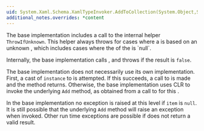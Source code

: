 ```yaml
---
uid: System.Xaml.Schema.XamlTypeInvoker.AddToCollection(System.Object,System.Object)
additional_notes.overrides: *content
---
```


<p>The base implementation includes a call to the internal helper <code>ThrowIfUnknown</code>. This helper always throws for cases where a <xref href="System.Xaml.Schema.XamlTypeInvoker"></xref> is based on an unknown <xref href="System.Xaml.XamlType"></xref>, which includes cases where the <xref href="System.Xaml.XamlType.UnderlyingType"></xref> of the <xref href="System.Xaml.XamlType"></xref> is `null`.  
  
 Internally, the base implementation calls <xref href="System.Xaml.XamlType.IsCollection"></xref>, and throws if the result is `false`.  
  
 The base implementation does not necessarily use its own <xref href="System.Xaml.Schema.XamlTypeInvoker.GetAddMethod(System.Xaml.XamlType)"></xref> implementation. First, a cast of <code>instance</code> to <xref href="System.Collections.IList"></xref> is attempted. If this succeeds, a call to <xref href="System.Collections.IList.Add(System.Object)"></xref> is made and the method returns. Otherwise, the base implementation uses CLR <xref href="System.Reflection.MethodBase.Invoke(System.Object,System.Object[])"></xref> to invoke the underlying `Add` method, as obtained from a call to <xref href="System.Xaml.Schema.XamlTypeInvoker.GetAddMethod(System.Xaml.XamlType)"></xref> for this <xref href="System.Xaml.Schema.XamlTypeInvoker"></xref>.  
  
 In the base implementation no exception is raised at this level if <code>item</code> is `null`. It is still possible that the underlying `Add` method will raise an exception when invoked. Other run time exceptions are possible if <xref href="System.Xaml.XamlType.ItemType"></xref> does not return a valid result.</p>


